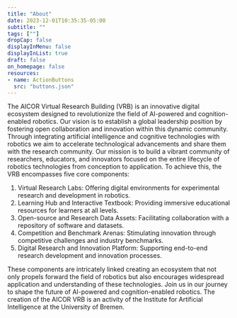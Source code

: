 ```yaml
---
title: "About"
date: 2023-12-01T10:35:35-05:00
subtitle: ""
tags: [""]
dropCap: false
displayInMenu: false
displayInList: true
draft: false
on_homepage: false
resources:
- name: ActionButtons
  src: "buttons.json"
---
```



The AICOR Virtual Research Building (VRB) is an innovative digital ecosystem designed to revolutionize the field of AI-powered and cognition-enabled robotics. Our vision is to establish a global leadership position by fostering open collaboration and innovation within this dynamic community. Through integrating artificial intelligence and cognitive technologies with robotics we aim to accelerate technological advancements and share them with the research community. Our mission is to build a vibrant community of researchers, educators, and innovators focused on the entire lifecycle of robotics technologies from conception to application. To achieve this, the VRB encompasses five core components:

1. Virtual Research Labs: Offering digital environments for experimental research and development in robotics.
2. Learning Hub and Interactive Textbook: Providing immersive educational resources for learners at all levels.
3. Open-source and Research Data Assets: Facilitating collaboration with a repository of software and datasets.
4. Competition and Benchmark Arenas: Stimulating innovation through competitive challenges and industry benchmarks.
5. Digital Research and Innovation Platform: Supporting end-to-end research development and innovation processes. 


These components are intricately linked creating an ecosystem that not only propels forward the field of robotics but also encourages widespread application and understanding of these technologies. Join us in our journey to shape the future of AI-powered and cognition-enabled robotics. The creation of the AICOR VRB is an activity of the Institute for Artificial Intelligence at the University of Bremen.